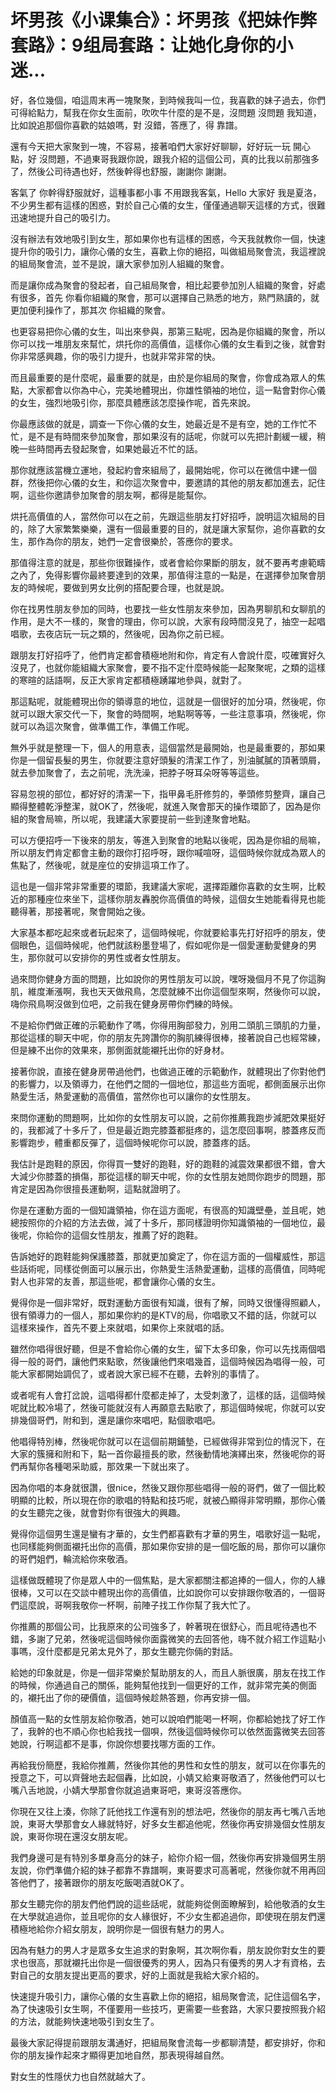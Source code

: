 # 坏男孩《小课集合》：坏男孩《把妹作弊套路》：9组局套路：让她化身你的小迷...

好，各位幾個，咱這周末再一塊聚聚，到時候我叫一位，我喜歡的妹子過去，你們可得給點力，幫我在你女生面前，吹吹牛什麼的是不是，沒問題 沒問題 我知道，比如說追那個你喜歡的姑娘嗎，對 沒錯，答應了，得 靠譜。

還有今天把大家聚到一塊，不容易，接著咱們大家好好聊聊，好好玩一玩 開心點，好 沒問題，不過東哥我跟你說，跟我介紹的這個公司，真的比我以前那強多了，然後公司待遇也好，然後幹得也舒服，謝謝你 謝謝。

客氣了 你幹得舒服就好，這種事都小事 不用跟我客氣，Hello 大家好 我是夏洛，不少男生都有這樣的困惑，對於自己心儀的女生，僅僅通過聊天這樣的方式，很難迅速地提升自己的吸引力。

沒有辦法有效地吸引到女生，那如果你也有這樣的困惑，今天我就教你一個，快速提升你的吸引力，讓你心儀的女生，喜歡上你的絕招，叫做組局聚會流，我這裡說的組局聚會流，並不是說，讓大家參加別人組織的聚會。

而是讓你成為聚會的發起者，自己組局聚會，相比起要參加別人組織的聚會，好處有很多，首先 你看你組織的聚會，那可以選擇自己熟悉的地方，熟門熟讀的，就更加便利操作了，那其次 你組織的聚會。

也更容易把你心儀的女生，叫出來參與，那第三點呢，因為是你組織的聚會，所以你可以找一堆朋友來幫忙，烘托你的高價值，這樣你心儀的女生看到之後，就會對你非常感興趣，你的吸引力提升，也就非常非常的快。

而且最重要的是什麼呢，最重要的就是，由於是你組局的聚會，你會成為眾人的焦點，大家都會以你為中心，完美地體現出，你雄性領袖的地位，這一點會對你心儀的女生，強烈地吸引你，那麼具體應該怎麼操作呢，首先來說。

你最應該做的就是，調查一下你心儀的女生，她最近是不是有空，她的工作忙不忙，是不是有時間來參加聚會，那如果沒有的話呢，你就可以先把計劃緩一緩，稍晚一些時間再去發起聚會，如果她最近不忙的話。

那你就應該當機立運地，發起約會來組局了，最開始呢，你可以在微信中建一個群，然後把你心儀的女生，和你這次聚會中，要邀請的其他的朋友都加進去，記住啊，這些你邀請參加聚會的朋友啊，都得是能幫你。

烘托高價值的人，當然你可以在之前，先跟這些朋友打好招呼，說明這次組局的目的，除了大家繁繁樂樂，還有一個最重要的目的，就是讓大家幫你，追你喜歡的女生，那作為你的朋友，她們一定會很樂於，答應你的要求。

那值得注意的就是，那些你很難操作，或者會給你果斷的朋友，就不要再考慮範疇之內了，免得影響你最終要達到的效果，那值得注意的一點是，在選擇參加聚會朋友的時候呢，要做到男女比例的搭配要合理，也就是說。

你在找男性朋友參加的同時，也要找一些女性朋友來參加，因為男聊肌和女聊肌的作用，是大不一樣的，聚會的理由，你可以說，大家有段時間沒見了，抽空一起唱唱歌，去夜店玩一玩之類的，然後呢，因為你之前已經。

跟朋友打好招呼了，他們肯定都會積極地附和你，肯定有人會說什麼，哎確實好久沒見了，也就你能組織大家聚會，要不指不定什麼時候能一起聚聚呢，之類的這樣的寒暄的話語啊，反正大家肯定都積極踴躍地參與，就對了。

那這點呢，就能體現出你的領導意的地位，這就是一個很好的加分項，然後呢，你就可以跟大家交代一下，聚會的時間啊，地點啊等等，一些注意事項，然後呢，你就可以為這次聚會，做準備工作，準備工作呢。

無外乎就是整理一下，個人的用意表，這個當然是最開始，也是最重要的，那如果你是一個留長髮的男生，你就要注意好頭髮的清潔工作了，別油膩膩的頂著頭屑，就去參加聚會了，去之前呢，洗洗澡，把脖子呀耳朵呀等等這些。

容易忽視的部位，都好好的清潔一下，指甲鼻毛肝修剪的，拳頭修剪整齊，讓自己顯得整體乾淨整潔，就OK了，然後呢，就進入聚會那天的操作環節了，因為是你組的聚會局嘛，所以呢，我建議大家要提前一些到達聚會地點。

可以方便招呼一下後來的朋友，等進入到聚會的地點以後呢，因為是你組的局嘛，所以朋友們肯定都會主動的跟你打招呼呀，跟你喊喧呀，這個時候你就成為眾人的焦點了，然後呢，就是座位的安排這項工作了。

這也是一個非常非常重要的環節，我建議大家呢，選擇距離你喜歡的女生啊，比較近的那種座位來坐下，這樣你朋友轟脫你高價值的時候，這個女生她能看得見也能聽得著，那接著呢，聚會開始之後。

大家基本都吃起來或者玩起來了，這個時候呢，你就要給事先打好招呼的朋友，使個眼色，這個時候呢，他們就該粉墨登場了，假如呢你是一個愛運動愛健身的男生，那你就可以安排你的男性或者女性朋友。

過來問你健身方面的問題，比如說你的男性朋友可以說，嘿呀幾個月不見了你這胸肌，維度漸漲啊，我也天天做飛鳥，怎麼就練不出你這個型來啊，然後你可以說，嗨你飛鳥啊沒做到位吧，之前我在健身房帶你們練的時候。

不是給你們做正確的示範動作了嗎，你得用胸部發力，別用二頭肌三頭肌的力量，那從這樣的聊天中呢，你的朋友先誇讚你的胸肌練得很棒，接著說自己也經常練，但是練不出你的效果來，那側面就能襯托出你的好身材。

接著你說，直接在健身房帶過他們，也做過正確的示範動作，就體現出了你對他們的影響力，以及領導力，在他們之間的一個地位，那這些方面呢，都側面展示出你熱愛生活，熱愛運動的高價值，當然你也可以讓你的女性朋友。

來問你運動的問題啊，比如你的女性朋友可以說，之前你推薦我跑步減肥效果挺好的，我都減了十多斤了，但是最近跑完膝蓋都挺疼的，這怎麼回事啊，膝蓋疼反而影響跑步，體重都反彈了，這個時候呢你可以說，膝蓋疼的話。

我估計是跑鞋的原因，你得買一雙好的跑鞋，好的跑鞋的減震效果都很不錯，會大大減少你膝蓋的損傷，那從這樣的聊天中呢，你的女性朋友她問你跑步的問題，那肯定是因為你很擅長運動啊，這點就證明了。

你是在運動方面的一個知識領袖，你在這方面呢，有很高的知識壁壘，並且呢，她總按照你的介紹的方法去做，減了十多斤，那同樣證明你知識領袖的一個地位，最後呢，你給你的這個女性朋友，推薦了好的跑鞋。

告訴她好的跑鞋能夠保護膝蓋，那就更加奠定了，你在這方面的一個權威性，那這些話術呢，同樣從側面可以展示出，你熱愛生活熱愛運動，這樣的高價值，同時呢對人也非常的友善，那這些呢，都會讓你心儀的女生。

覺得你是一個非常好，既對運動方面很有知識，很有了解，同時又很懂得照顧人，很有領導力的一個人，那如果你約的是KTV的局，你唱歌又不錯的話，你就可以這樣來操作，首先不要上來就唱，如果你上來就唱的話。

雖然你唱得很好聽，但是不會給你心儀的女生，留下太多印象，你可以先找兩個唱得一般的哥們，讓他們來點歌，然後讓他們來唱幾首，這個時候因為唱得一般，可能大家都開始調侃了，或者說大家已經不在聽，去幹別的事情了。

或者呢有人會打岔說，這唱得都什麼都走掉了，太受刺激了，這樣的話，這個時候呢就比較冷場了，然後可能就沒有人再願意去點歌了，那這個時候呢，你就可以安排幾個哥們，附和到，還是讓你來唱吧，點個歌唱吧。

他唱得特別棒，然後呢你就可以在這個前期鋪墊，已經做得非常到位的情況下，在大家的簇擁和附和下，點一首你最擅長的歌，然後動情地演繹出來，然後呢你的哥們再幫你各種喝采助威，那效果一下就出來了。

因為你唱的本身就很讚，很nice，然後又跟你那些唱得一般的哥們，做了一個比較明顯的比較，所以現在你的歌唱的特點和技巧呢，就被凸顯得非常明顯，那你心儀的女生聽完之後，就會對你有很強大的興趣。

覺得你這個男生還是蠻有才華的，女生們都喜歡有才華的男生，唱歌好這一點呢，也同樣能夠側面襯托出你的高價，那如果你安排的是一個吃飯的局，那你可以讓你的哥們姐們，輪流給你來敬酒。

這樣做既體現了你是眾人中的一個焦點，是大家都關注都追捧的一個人，你的人緣很棒，又可以在交談中體現出你的高價值，比如說你可以安排跟你敬酒的，一個哥們這麼說，哥啊我敬你一杯啊，前陣子找工作你幫了我大忙了。

你推薦的那個公司，比我原來的公司強多了，幹著現在很舒心，而且呢待遇也不錯，多謝了兄弟，然後呢這個時候你面露微笑的去回答他，嗨不就介紹工作這點小事嗎，沒什麼都是兄弟太見外了，那女生聽完你倆的對話。

給她的印象就是，你是一個非常樂於幫助朋友的人，而且人脈很廣，朋友在找工作的時候，你通過自己的關係，能夠幫他找到一個更好的工作，就非常完美的側面的，襯托出了你的硬價值，這個時候趁熱答題，你再安排一個。

顏值高一點的女性朋友給你敬酒，她可以說咱們能喝一杯啊，你都給她找了好工作了，我幹的也不順心你也給我找一個唄，然後這個時候你可以依然面露微笑去回答她說，行啊這都不是事，你說你想要找哪方面的工作。

再給我份簡歷，我給你推薦，然後你其他的男性和女性的朋友，就可以在你事先的授意之下，可以齊聲地去起個轟，比如說，小婧又給東哥敬酒了，然後他們可以七嘴八舌地說，小婧大學那會你就追過東哥吧，東哥沒答應你。

你現在又往上湊，你除了託他找工作還有別的想法吧，然後你的朋友再七嘴八舌地說，東哥大學那會女人緣就特好，好多女生都追他呢，然後你再安排幾個女性朋友說，東哥你現在還沒女朋友呢。

我們身邊可是有特別多單身高分的妹子，給你介紹一個，然後你再安排幾個男生朋友說，你們準備介紹的妹子都靠不靠譜啊，東哥要求可高著呢，然後你就不用再回答他們了，接著跟你的朋友吃飯喝酒就OK了。

那女生聽完你的朋友們他們說的這些話呢，就能夠從側面瞭解到，給他敬酒的女生在大學就追過你，並且呢你的女人緣很好，不少女生都追過你，即使現在朋友們還積極地給你介紹女朋友，說明你是一個很有魅力的男人。

因為有魅力的男人才是眾多女生追求的對象啊，其次啊你看，朋友說你對女生的要求也很高，那就襯托出你是一個很優秀的男人，因為只有優秀的男人才有資格，去對自己的女朋友提出更高的要求，好的上面就是我給大家介紹的。

快速提升吸引力，讓你心儀的女生喜歡上你的絕招，組局聚會流，記住這個名字，為了快速吸引女生啊，不僅要用一些技巧，更需要一些套路，大家只要按照我介紹的方法，就能夠快速地吸引到女生了。

最後大家記得提前跟朋友溝通好，把組局聚會流每一步都聊清楚，都安排好，你和你的朋友操作起來才顯得更加地自然，那表現得越自然。

對女生的性隱伏力也自然就越大了。